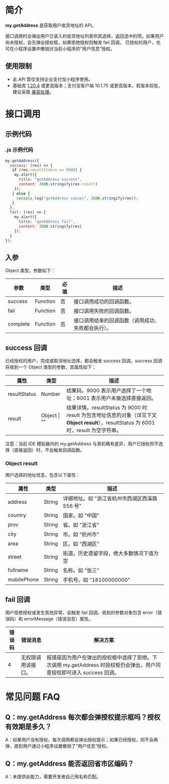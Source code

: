 # 简介
**my.getAddress** 是获取用户收货地址的 API。

接口调用时会弹出用户已录入的收货地址列表供其选择，返回选中的项。如果用户尚未授权，会先弹出授权框，如果拒绝授权则触发 fail 回调。
已授权的用户，也可在小程序设置中撤销对当前小程序的”用户信息“授权。

## 使用限制

- 此 API 暂仅支持企业支付宝小程序使用。
- 基础库 [1.20.4](https://opendocs.alipay.com/mini/framework/lib) 或更高版本；支付宝客户端 10.1.75 或更高版本，若版本较低，建议采取 [兼容处理](https://opendocs.alipay.com/mini/framework/compatibility)。

# 接口调用

## 示例代码

### .js 示例代码
```javascript
my.getAddress({
  success: (res) => {
   if (res.resultStatus == 9000) {
    my.alert({
      title: "getAddress success",
      content: JSON.stringify(res.result)
    });
   } else {
     console.log("getAddress cancel", JSON.stringify(res));
   }
  },
  fail: (res) => {
    my.alert({
      title: "getAddress fail",
      content: JSON.stringify(res)
    });
  }
});
```

## 入参

Object 类型，参数如下：

| **参数** | **类型** | **必填** | **描述** |
| --- | --- | --- | --- |
| success | Function | 否 | 接口调用成功的回调函数。 |
| fail | Function | 否 | 接口调用失败的回调函数。 |
| complete | Function | 否 | 接口调用结束的回调函数（调用成功、失败都会执行）。 |

## success 回调

已经授权的用户，完成或取消地址选择，都会触发 success 回调。success 回调将收到一个 Object 类型的参数，其属性如下：

| **属性** | **类型** | **描述** |
| --- | --- | --- |
| resultStatus | Number | 结果码。9000 表示用户选择了一个地址；6001 表示用户未做选择直接返回。 |
| result | Object \| "" | 结果详情。resultStatus 为 9000 时 result 为包含地址信息的对象（详见下文 <b>Object result</b>），resultStatus 为 6001 时，result 为空字符串。 

注意：当前 IDE 模拟器内的 my.getAddress 与真机略有差异，用户已授权但不选择（直接返回）时，不会触发回调函数。

### Object result

用户选择的地址信息，包含以下属性：

| **属性** | **类型** | **描述** |
| --- | --- | --- |
| address | String | 详细地址。如 "浙江省杭州市西湖区西溪路 556 号" |
| country | String | 国家。如 "中国" | 
| prov | String | 省。如 "浙江省" | 
| city | String | 市。如 "杭州市" | 
| area | String | 区。如 "西湖区" | 
| street | String | 街道。历史遗留字段，绝大多数情况下值为空 | 
| fullname | String | 名称。如 "张三" | 
| mobilePhone | String | 手机号。如 "18100000000" |

## fail 回调

用户拒绝授权或发生其他异常，会触发 fail 回调，收到的参数对象包含 error（错误码）和 errorMessage（错误消息）属性。

| **错误码** | **错误消息** | **解决方案** |
| --- | --- | --- |
| 4 | 无权限调用该接口。 | 报错是因为用户在弹出的授权框中选择了拒绝。下次调用 my.getAddress 时授权框仍会弹出，用户同意授权即可进入 success 回调。 |

# 常见问题 FAQ

## Q：my.getAddress 每次都会弹授权提示框吗？授权有效期是多久？
A：如果用户没有授权，每次调用都会弹出授权提示；如果已经授权，则不会再弹，直到用户通过小程序设置撤销了“用户信息”授权。

## Q：my.getAddress 能否返回省市区编码？
A：未提供此能力，需要开发者自己用名称匹配。
